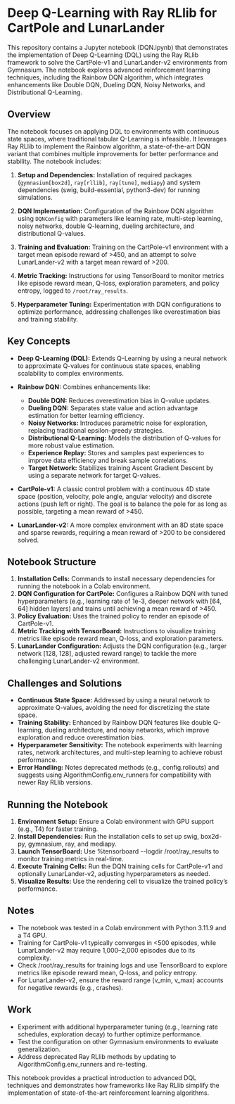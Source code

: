 # Deep Q-Learning with Ray RLlib for CartPole and LunarLander
This repository contains a Jupyter notebook (DQN.ipynb) that demonstrates the implementation of Deep Q-Learning (DQL) using the Ray RLlib framework to solve the CartPole-v1 and LunarLander-v2 environments from Gymnasium. The notebook explores advanced reinforcement learning techniques, including the Rainbow DQN algorithm, which integrates enhancements like Double DQN, Dueling DQN, Noisy Networks, and Distributional Q-Learning.

## Overview
The notebook focuses on applying DQL to environments with continuous state spaces, where traditional tabular Q-Learning is infeasible. It leverages Ray RLlib to implement the Rainbow algorithm, a state-of-the-art DQN variant that combines multiple improvements for better performance and stability. The notebook includes:

1. **Setup and Dependencies:** Installation of required packages (``gymnasium[box2d]``, ``ray[rllib]``, ``ray[tune]``, ``mediapy``) and system dependencies (swig, build-essential, python3-dev) for running simulations.

2. **DQN Implementation:** Configuration of the Rainbow DQN algorithm using ``DQNConfig`` with parameters like learning rate, multi-step learning, noisy networks, double Q-learning, dueling architecture, and distributional Q-values.

3. **Training and Evaluation:** Training on the CartPole-v1 environment with a target mean episode reward of >450, and an attempt to solve LunarLander-v2 with a target mean reward of >200.

4. **Metric Tracking:** Instructions for using TensorBoard to monitor metrics like episode reward mean, Q-loss, exploration parameters, and policy entropy, logged to ``/root/ray_results``.

5. **Hyperparameter Tuning:** Experimentation with DQN configurations to optimize performance, addressing challenges like overestimation bias and training stability.

## Key Concepts

- **Deep Q-Learning (DQL):** Extends Q-Learning by using a neural network to approximate Q-values for continuous state spaces, enabling scalability to complex environments.
- **Rainbow DQN:** Combines enhancements like:
    - **Double DQN:** Reduces overestimation bias in Q-value updates.
    - **Dueling DQN:** Separates state value and action advantage estimation for better learning efficiency.
    - **Noisy Networks:** Introduces parametric noise for exploration, replacing traditional epsilon-greedy strategies.
    - **Distributional Q-Learning:** Models the distribution of Q-values for more robust value estimation.
    - **Experience Replay:** Stores and samples past experiences to improve data efficiency and break sample correlations.
    - **Target Network:** Stabilizes training Ascent Gradient Descent by using a separate network for target Q-values.


- **CartPole-v1:** A classic control problem with a continuous 4D state space (position, velocity, pole angle, angular velocity) and discrete actions (push left or right). The goal is to balance the pole for as long as possible, targeting a mean reward of >450.
- **LunarLander-v2:** A more complex environment with an 8D state space and sparse rewards, requiring a mean reward of >200 to be considered solved.

## Notebook Structure

1. **Installation Cells:** Commands to install necessary dependencies for running the notebook in a Colab environment.
2. **DQN Configuration for CartPole:** Configures a Rainbow DQN with tuned hyperparameters (e.g., learning rate of 1e-3, deeper network with [64, 64] hidden layers) and trains until achieving a mean reward of >450.
3. **Policy Evaluation:** Uses the trained policy to render an episode of CartPole-v1.
4. **Metric Tracking with TensorBoard:** Instructions to visualize training metrics like episode reward mean, Q-loss, and exploration parameters.
5. **LunarLander Configuration:** Adjusts the DQN configuration (e.g., larger network [128, 128], adjusted reward range) to tackle the more challenging LunarLander-v2 environment.

## Challenges and Solutions

- **Continuous State Space:** Addressed by using a neural network to approximate Q-values, avoiding the need for discretizing the state space.
- **Training Stability:** Enhanced by Rainbow DQN features like double Q-learning, dueling architecture, and noisy networks, which improve exploration and reduce overestimation bias.
- **Hyperparameter Sensitivity:** The notebook experiments with learning rates, network architectures, and multi-step learning to achieve robust performance.
- **Error Handling:** Notes deprecated methods (e.g., config.rollouts) and suggests using AlgorithmConfig.env_runners for compatibility with newer Ray RLlib versions.

## Running the Notebook

1. **Environment Setup:** Ensure a Colab environment with GPU support (e.g., T4) for faster training.
2. **Install Dependencies:** Run the installation cells to set up swig, box2d-py, gymnasium, ray, and mediapy.
3. **Launch TensorBoard:** Use %tensorboard --logdir /root/ray_results to monitor training metrics in real-time.
4. **Execute Training Cells:** Run the DQN training cells for CartPole-v1 and optionally LunarLander-v2, adjusting hyperparameters as needed.
5. **Visualize Results:** Use the rendering cell to visualize the trained policy’s performance.

## Notes

- The notebook was tested in a Colab environment with Python 3.11.9 and a T4 GPU.
- Training for CartPole-v1 typically converges in <500 episodes, while LunarLander-v2 may require 1,000–2,000 episodes due to its complexity.
- Check /root/ray_results for training logs and use TensorBoard to explore metrics like episode reward mean, Q-loss, and policy entropy.
- For LunarLander-v2, ensure the reward range (v_min, v_max) accounts for negative rewards (e.g., crashes).

## Work

- Experiment with additional hyperparameter tuning (e.g., learning rate schedules, exploration decay) to further optimize performance.
- Test the configuration on other Gymnasium environments to evaluate generalization.
- Address deprecated Ray RLlib methods by updating to AlgorithmConfig.env_runners and re-testing.

This notebook provides a practical introduction to advanced DQL techniques and demonstrates how frameworks like Ray RLlib simplify the implementation of state-of-the-art reinforcement learning algorithms.
